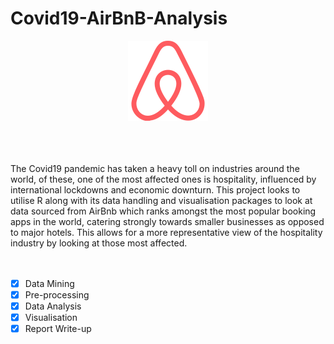 # Covid19-AirBnB-Analysis

<p align="center">
  <img src="Assets/airbnb.png"/></img>
</p>
<br><br><br>
The Covid19 pandemic has taken a heavy toll on industries around the world, of these, one of the most affected ones is hospitality, influenced by international lockdowns and economic downturn. This project looks to utilise R along with its data handling and visualisation packages to look at data sourced from AirBnb which ranks amongst the most popular booking apps in the world, catering strongly towards smaller businesses as opposed to major hotels. This allows for a more representative view of the hospitality industry by looking at those most affected.
<br><br>

<br>

- [x] Data Mining
- [x] Pre-processing
- [x] Data Analysis
- [x] Visualisation
- [x] Report Write-up
